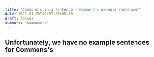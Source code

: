 ```yaml
---
title: "Commons's in a sentence | Commons's example sentences"
date: 2021-01-20T19:57:50+05:30
draft: falses
summary: "Commons's"
---
```

## Unfortunately, we have no example sentences for Commons's                 
